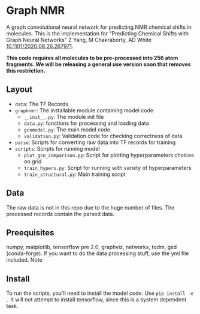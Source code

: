 # Graph NMR

A graph convolutional neural network for predicting NMR chemical shifts in
molecules. This is the implementation for "Predicting Chemical Shifts with Graph Neural Networks" Z Yang, M Chakraborty, AD White [10.1101/2020.08.26.267971](https://doi.org/10.1101/2020.08.26.267971).

**This code requires all molecules to be pre-processed into 256 atom fragments. We will be releasing a general use version soon that removes this restriction.**

## Layout

* `data`: The TF Records
* `graphnmr`: The installable module containing model code
  * `__init__.py`: The module init file
  * `data.py`: functions for processing and loading data
  * `gcnmodel.py`: The main model code
  * `validation.py`: Validation code for checking correctness of data
* `parse`: Scripts for converting raw data into TF records for training
* `scripts`: Scripts for running model
  * `plot_gcn_comparison.py`: Script for plotting hyperparameters choices on grid
  * `train_hypers.py`: Script for running with variety of hyperparameters
  * `train_structural.py`: Main training script

## Data

The raw data is not in this repo due to the huge number of files. The processed records contain the parsed data.

## Preequisites

numpy, matplotlib, tensorflow pre 2.0, graphviz, networkx, tqdm, gsd (conda-forge). If you want to do the data processing stuff,
use the yml file included. Note


## Install

To run the scripts, you'll need to install the model code. Use `pip install -e .` It will not attempt to install tensorflow, since
this is a system dependent task.
